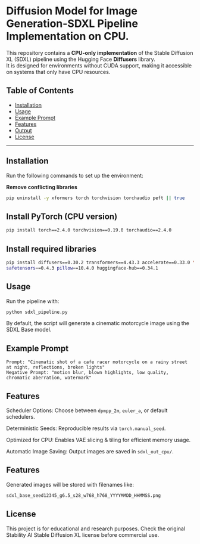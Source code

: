 # Diffusion Model for Image Generation-SDXL Pipeline Implementation on CPU.

This repository contains a **CPU-only implementation** of the Stable Diffusion XL (SDXL) pipeline using the Hugging Face **Diffusers** library.  
It is designed for environments without CUDA support, making it accessible on systems that only have CPU resources.

## Table of Contents      
         
- [Installation](#installation)       
- [Usage](#usage)
- [Example Prompt](#ExamplePrompt)  
- [Features](#Features)
- [Output](#Output)
- [License](#license) 

--- 

## Installation

Run the following commands to set up the environment:

**Remove conflicting libraries**
```bash
pip uninstall -y xformers torch torchvision torchaudio peft || true
```

## Install PyTorch (CPU version)
```bash
pip install torch==2.4.0 torchvision==0.19.0 torchaudio==2.4.0
```

## Install required libraries
```bash
pip install diffusers==0.30.2 transformers==4.43.3 accelerate==0.33.0 \ 
safetensors==0.4.3 pillow==10.4.0 huggingface-hub==0.34.1
```

## Usage
Run the pipeline with:
```bash
python sdxl_pipeline.py
```
By default, the script will generate a cinematic motorcycle image using the SDXL Base model.

## Example Prompt
```vbnet
Prompt: "Cinematic shot of a cafe racer motorcycle on a rainy street at night, reflections, broken lights"
Negative Prompt: "motion blur, blown highlights, low quality, chromatic aberration, watermark"
```

## Features

Scheduler Options: Choose between ```dpmpp_2m```, ```euler_a```, or default schedulers.

Deterministic Seeds: Reproducible results via ```torch.manual_seed```.

Optimized for CPU: Enables VAE slicing & tiling for efficient memory usage.

Automatic Image Saving: Output images are saved in ```sdxl_out_cpu/```.

## Features

Generated images will be stored with filenames like:

```bash
sdxl_base_seed12345_g6.5_s28_w768_h768_YYYYMMDD_HHMMSS.png
```

## License

This project is for educational and research purposes.
Check the original Stability AI Stable Diffusion XL license before commercial use.



